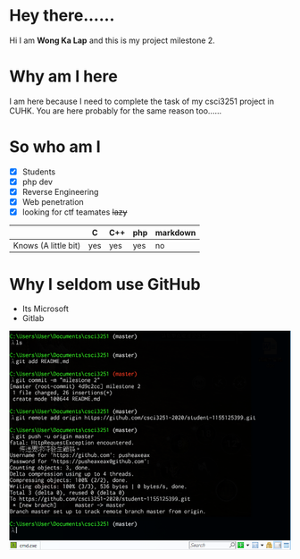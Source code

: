 # Hey there......
Hi I am **Wong Ka Lap** and this is my project milestone 2.


# Why am I here
I am here because I need to complete the task of my csci3251 project in CUHK. You are here probably for the same reason too......



# So who am I

 - [x] Students
 - [x] php dev
 - [x] Reverse Engineering
 - [x] Web penetration
 - [x] looking for ctf teamates
~~lazy~~

|  |C|C++|php| markdown|
|--|--|--| --| --|
|Knows (A little bit)|  yes|yes| yes| no|

# Why I seldom use GitHub

 - Its Microsoft
 - Gitlab

![pic](/img.PNG)